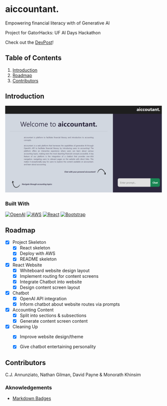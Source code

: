 # aiccountant.
Empowering financial literacy with of Generative AI

Project for GatorHacks: UF AI Days Hackathon

Check out the [DevPost](https://devpost.com/software/aiccountant)!


## Table of Contents
1. [Introduction](#introduction)
2. [Roadmap](#roadmap)
3. [Contributors](#contributors)

## Introduction

[![project_name Screen Shot][project-screenshot]][Project-url]

### Built With
[![OpenAI][OpenAI-API]][OpenAI-url]
[![AWS][Amazon-AWS]][AWS-url]
[![React][React.js]][React-url]
[![Bootstrap][Get-Bootstrap]][Bootstrap-url]

## Roadmap
- [x] Project Skeleton
    - [x] React skeleton
    - [x] Deploy with AWS
    - [x] README skeleton
- [x] React Website
    - [x] Whiteboard website design layout
    - [x] Implement routing for content screens
    - [x] Integrate Chatbot into website
    - [x] Design content screen layout
- [x] Chatbot
    - [x] OpenAI API integration
    - [x] Inform chatbot about website routes via prompts
- [x] Accounting Content
    - [x] Split into sections & subsections
    - [x] Generate content screen content
- [x] Cleaning Up
    - [x] Improve website design/theme
    - [x] Give chatbot entertaining personality


## Contributors
C.J. Annunziato, Nathan Gilman, David Payne & Monorath Khinsim

### Aknowledgements
- [Markdown Badges][markdown-badges]


<!-- MARKDOWN LINKS & IMAGES -->
[markdown-badges]: https://github.com/Ileriayo/markdown-badges
[React.js]: https://img.shields.io/badge/React-61DAFB?logo=react&logoColor=000&style=for-the-badge
[React-url]: https://reactjs.org/
[Amazon-AWS]: https://img.shields.io/badge/Amazon%20AWS-232F3E?logo=amazonaws&logoColor=fff&style=for-the-badge
[AWS-url]: https://aws.amazon.com/
[OpenAI-API]: https://img.shields.io/badge/OpenAI-412991?logo=openai&logoColor=fff&style=for-the-badge
[OpenAI-url]: https://platform.openai.com/
[Get-Bootstrap]: https://img.shields.io/badge/Bootstrap-7952B3?logo=bootstrap&logoColor=fff&style=for-the-badge
[Bootstrap-url]: https://getbootstrap.com/
[project-screenshot]: images/screenshot.png
[project-url]: https://www.aiccountant.xyz/
